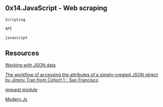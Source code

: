 ## 0x14.JavaScript - Web scraping

```bash
Scripting
```
```bash
API
```
```bash
javascript
```

## Resources

[Working with JSON data](https://developer.mozilla.org/en-US/docs/Learn/JavaScript/Objects/JSON)

[The workflow of accessing the attributes of a simply-created JSON object by Jimmy Tran from Cohort 1 - San Francisco](https://medium.com/@vietkieutie/the-workflow-of-accessing-the-attributes-of-a-simply-created-json-object-82a5b33e2319)

[request module](https://github.com/request/request)

[Modern Js](https://github.com/mbeaudru/modern-js-cheatsheet)
